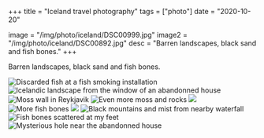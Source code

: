 +++
title = "Iceland travel photography"
tags = ["photo"]
date = "2020-10-20"

image = "/img/photo/iceland/DSC00999.jpg"
image2 = "/img/photo/iceland/DSC00892.jpg"
desc = "Barren landscapes, black sand and fish bones."
+++

Barren landscapes, black sand and fish bones.

![Discarded fish at a fish smoking installation](/img/photo/iceland/DSC00999.jpg "Discarded fish at a fish smoking installation")
![Icelandic landscape from the window of an abandonned house](/img/photo/iceland/DSC01024.jpg "Icelandic landscape from the window of an abandonned house")
![Moss wall in Reykjavik](/img/photo/iceland/DSC00336.jpg "Moss wall in Reykjavik")
![Even more moss and rocks](/img/photo/iceland/DSC00710.jpg "Even more moss and rocks")
![](/img/photo/iceland/DSC00373.jpg)
![More fish bones](/img/photo/iceland/DSC00984.jpg "More fish bones")
![](/img/photo/iceland/DSC00378.jpg)
![Black mountains and mist from nearby waterfall](/img/photo/iceland/DSC00892.jpg "Black mountains and mist from nearby waterfall")
![Fish bones scattered at my feet](/img/photo/iceland/DSC00991.jpg "Fish bones scattered at my feet")
![Mysterious hole near the abandonned house](/img/photo/iceland/DSC01041.jpg "Mysterious hole near the abandonned house")
